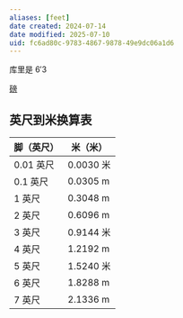 ```yaml
---
aliases: [feet]
date created: 2024-07-14
date modified: 2025-07-10
uid: fc6ad80c-9783-4867-9878-49e9dc06a1d6
---
```


库里是 6′3

[磅](磅.md)

## 英尺到米换算表

| 脚（英尺）| 米（米）|
| ------ | -------- |
| 0.01 英尺 | 0.0030 米  |
| 0.1 英尺  | 0.0305 m |
| 1 英尺    | 0.3048 m |
| 2 英尺    | 0.6096 m |
| 3 英尺    | 0.9144 米  |
| 4 英尺    | 1.2192 m |
| 5 英尺    | 1.5240 米  |
| 6 英尺    | 1.8288 m |
| 7 英尺    | 2.1336 m |
